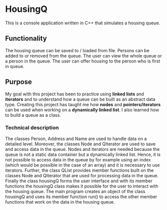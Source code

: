 # HousingQ

This is a console application written in C++ that simulates a housing queue.

## Functionality

The housing queue can be saved to / loaded from file. Persons can be added to or removed from the queue.
The user can view the whole queue or a person in the queue. The user can offer housing to the person
who is first in queue.

## Purpose

My goal with this project has been to practice using **linked lists** and **iterators** and to understand how
a queue can be built as an abstract data type. 
Creating this project has taught me how **nodes** and **pointers/iterators** can be used when working on a **dynamically linked list**.
I also learned how to build a queue as a class.


### Technical description

The classes Person, Address and Name are used to handle data on a detailed level. 
Moreover, the classes Node and QIterator are used to save and access data in the queue. Nodes and iterators
are needed because the queue is not a static data container but a dynamically linked list. Hence, it is not possible
to access data in the queue by for example using an index (which would be possible in the case of an array) and
it is necessary to use iterators. Further, the class QList provides member functions built on the classes Node and
QIterator that are used for processing data in the queue. Finally the class housingQ forms the user interface 
and with its member functions the housingQ class makes it possible for the user to interact with the housing queue.
The main program creates an object of the class housingQ and uses its member function run() to access the other
member functions that work on the data in the housing queue.


